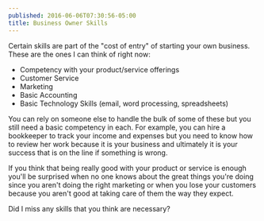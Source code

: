```yaml
---
published: 2016-06-06T07:30:56-05:00
title: Business Owner Skills
---
```

Certain skills are part of the "cost of entry" of starting your own business. These are the ones I can think of right now:

* Competency with your product/service offerings
* Customer Service
* Marketing
* Basic Accounting
* Basic Technology Skills (email, word processing, spreadsheets)

You can rely on someone else to handle the bulk of some of these but you still need a basic competency in each. For example, you can hire a bookkeeper to track your income and expenses but you need to know how to review her work because it is your business and ultimately it is your success that is on the line if something is wrong.

If you think that being really good with your product or service is enough you'll be surprised when no one knows about the great things you're doing since you aren't doing the right marketing or when you lose your customers because you aren't good at taking care of them the way they expect.

Did I miss any skills that you think are necessary?